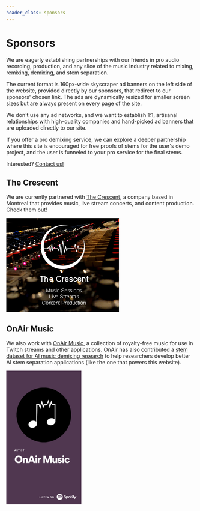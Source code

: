 ```yaml
---
header_class: sponsors
---
```


# Sponsors

We are eagerly establishing partnerships with our friends in pro audio recording, production, and any slice of the music industry related to mixing, remixing, demixing, and stem separation.

The current format is 160px-wide skyscraper ad banners on the left side of the website, provided directly by our sponsors, that redirect to our sponsors' chosen link. The ads are dynamically resized for smaller screen sizes but are always present on every page of the site.

We don't use any ad networks, and we want to establish 1:1, artisanal relationships with high-quality companies and hand-picked ad banners that are uploaded directly to our site.

If you offer a pro demixing service, we can explore a deeper partnership where this site is encouraged for free proofs of stems for the user's demo project, and the user is funneled to your pro service for the final stems.

Interested? [Contact us!](mailto:sevagh+freemdx@protonmail.com)

## The Crescent

We are currently partnered with [The Crescent](https://www.thecrescentmtl.com), a company based in Montreal that provides music, live stream concerts, and content production. Check them out!

![crescent-medium](./assets/sponsors/crescent.jpg)

## OnAir Music

We also work with [OnAir Music](https://open.spotify.com/artist/7IYLENV1pGGPvL6wkyl7t5), a collection of royalty-free music for use in Twitch streams and other applications. OnAir has also contributed a [stem dataset for AI music demixing research](https://github.com/sevagh/OnAir-Music-Dataset) to help researchers develop better AI stem separation applications (like the one that powers this website).

<img src="./assets/sponsors/onair-banner-spotify.png" width="200px"/>
